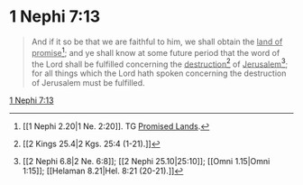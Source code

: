 # 1 Nephi 7:13

> And if it so be that we are faithful to him, we shall obtain the <u>land of promise</u>[^a]; and ye shall know at some future period that the word of the Lord shall be fulfilled concerning the <u>destruction</u>[^b] of <u>Jerusalem</u>[^c]; for all things which the Lord hath spoken concerning the destruction of Jerusalem must be fulfilled.

[1 Nephi 7:13](https://www.churchofjesuschrist.org/study/scriptures/bofm/1-ne/7?lang=eng&id=p13#p13)


[^a]: [[1 Nephi 2.20|1 Ne. 2:20]]. TG [Promised Lands](https://www.churchofjesuschrist.org/study/scriptures/tg/promised-lands?lang=eng).
[^b]: [[2 Kings 25.4|2 Kgs. 25:4 (1-21).]]
[^c]: [[2 Nephi 6.8|2 Ne. 6:8]]; [[2 Nephi 25.10|25:10]]; [[Omni 1.15|Omni 1:15]]; [[Helaman 8.21|Hel. 8:21 (20-21).]]
